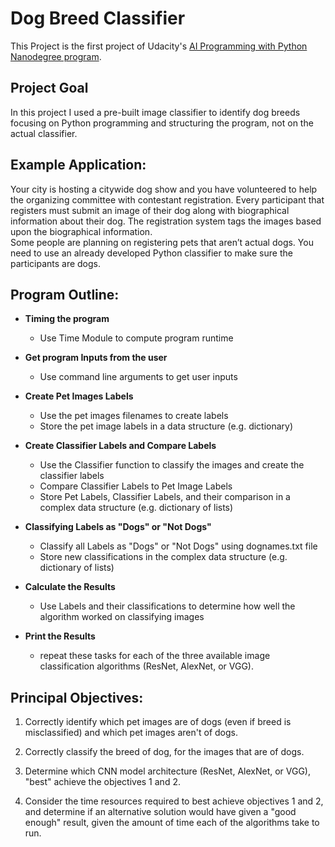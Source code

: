 # Dog Breed Classifier

This Project is the first project of Udacity's [AI Programming with Python Nanodegree program](https://www.udacity.com/course/ai-programming-python-nanodegree--nd089).

## Project Goal
In this project I used a pre-built image classifier to identify dog breeds focusing on Python programming and structuring the program, not on the actual classifier.

## Example Application:

Your city is hosting a citywide dog show and you have volunteered to help the organizing committee with contestant registration. Every participant that registers must submit an image of their dog along with biographical information about their dog. The registration system tags the images based upon the biographical information.  
Some people are planning on registering pets that aren’t actual dogs. You need to use an already developed Python classifier to make sure the participants are dogs.

## Program Outline:

- **Timing the program**
  - Use Time Module to compute program runtime
  
- **Get program Inputs from the user**
  - Use command line arguments to get user inputs

- **Create Pet Images Labels**
  - Use the pet images filenames to create labels
  - Store the pet image labels in a data structure (e.g. dictionary)

- **Create Classifier Labels and Compare Labels**
  - Use the Classifier function to classify the images and create the classifier labels
  - Compare Classifier Labels to Pet Image Labels
  - Store Pet Labels, Classifier Labels, and their comparison in a complex data structure (e.g. dictionary of lists)

- **Classifying Labels as "Dogs" or "Not Dogs"**
  - Classify all Labels as "Dogs" or "Not Dogs" using dognames.txt file
  - Store new classifications in the complex data structure (e.g. dictionary of lists)

- **Calculate the Results**
  - Use Labels and their classifications to determine how well the algorithm worked on classifying images

- **Print the Results**
  - repeat these tasks for each of the three available image classification algorithms (ResNet, AlexNet, or VGG).
  
## Principal Objectives:

1. Correctly identify which pet images are of dogs (even if breed is misclassified) and which pet images aren't of dogs.
 
2. Correctly classify the breed of dog, for the images that are of dogs.
 
3. Determine which CNN model architecture (ResNet, AlexNet, or VGG), "best" achieve the objectives 1 and 2.
 
4. Consider the time resources required to best achieve objectives 1 and 2, and determine if an alternative solution would have given a "good enough" result, given the amount of time each of the algorithms take to run.
